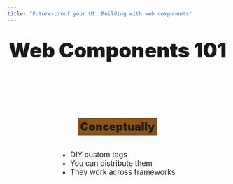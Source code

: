 ```yaml
---
title: "Future-proof your UI: Building with web components"
---
```


# Web Components 101

<div grid="~ cols-2 gap-4">
<div class="half">

## Conceptually

<ul>
  <li v-click>DIY custom tags</li>
  <li v-click>You can distribute them</li>
  <li v-click>They work across frameworks</li>
</ul>

</div>

<div class="half">

## Under the hood

<ol>
  <li v-click>The Custom Elements API</li>
  <li v-click>Shadow DOM</li>
  <li v-click>HTML Templates</li>
</ol>

<span v-click>

_Check out MDN for the theory_

</span>
</div>

</div>

<style>
  h1 {
    font-weight: 900 !important;
    text-shadow: 0 0 12px #fff;
    font-size: 3.3em !important;
    text-align: center;
    margin: 32px 0;
  }


  .half {
    padding-top: 60px;
    display: flex;
    flex-direction: column;
    align-items: center;
    width: 100%;
    height: 100%;

    li {
      font-size: 1.2em;
    }

    h2 {
      font-size: 1.8em;
      background: linear-gradient(to right,rgb(138, 83, 28), rgb(138, 83, 28));
      padding: 5px;
      font-weight: 900;
      margin-bottom: 20px;
    }
  }
</style>

<!--
- DIY custom tags
- custom my-label
- work everywhere

- custom element = creation, naming, registration
- shadow dom - isolation
- html templates / slots - templates and children
-->
